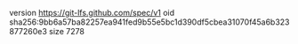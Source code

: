 version https://git-lfs.github.com/spec/v1
oid sha256:9bb6a57ba82257ea941fed9b55e5bc1d390df5cbea31070f45a6b323877260e3
size 7278
